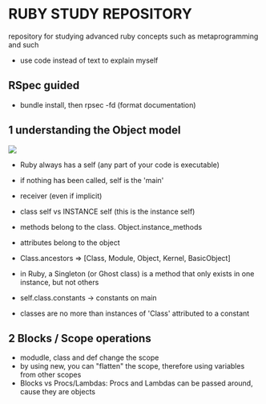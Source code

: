 # RUBY STUDY REPOSITORY
repository for studying advanced ruby concepts such as metaprogramming and such

- use code instead of text to explain myself

## RSpec guided

-  bundle install, then rpsec -fd (format documentation)

## 1 understanding the Object model

![](https://i.stack.imgur.com/tBVGQ.png)

- Ruby always has a self (any part of your code is executable)
- if nothing has been called, self is the 'main'
- receiver (even if implicit)
- class self vs INSTANCE self (this is the instance self)

- methods belong to the class. Object.instance_methods
- attributes belong to the object

- Class.ancestors => [Class, Module, Object, Kernel, BasicObject]

- in Ruby, a Singleton (or Ghost class) is a method that only exists in one instance, but not others

- self.class.constants -> constants on main
- classes are no more than instances of 'Class' attributed to a constant

## 2 Blocks / Scope operations

- modudle, class and def change the scope
- by using new, you can "flatten" the scope, therefore using variables from other scopes
- Blocks vs Procs/Lambdas: Procs and Lambdas can be passed around, cause they are objects



